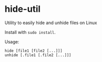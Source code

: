 # hide-util
Utility to easily hide and unhide files on Linux

Install with `sudo install`.

Usage:
```
hide [file1 [file2 [...]]]
unhide [.file1 [.file2 [...]]]
```
